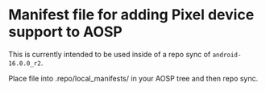 # Manifest file for adding Pixel device support to AOSP

This is currently intended to be used inside of a repo sync of `android-16.0.0_r2`.

Place file into .repo/local_manifests/ in your AOSP tree and then repo sync.
